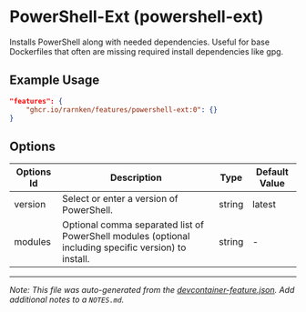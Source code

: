 
# PowerShell-Ext (powershell-ext)

Installs PowerShell along with needed dependencies. Useful for base Dockerfiles that often are missing required install dependencies like gpg.

## Example Usage

```json
"features": {
    "ghcr.io/rarnken/features/powershell-ext:0": {}
}
```

## Options

| Options Id | Description | Type | Default Value |
|-----|-----|-----|-----|
| version | Select or enter a version of PowerShell. | string | latest |
| modules | Optional comma separated list of PowerShell modules (optional including specific version) to install. | string | - |



---

_Note: This file was auto-generated from the [devcontainer-feature.json](https://github.com/rarnken/features/blob/main/src/powershell-ext/devcontainer-feature.json).  Add additional notes to a `NOTES.md`._
